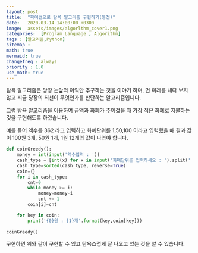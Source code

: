 ```yaml
---
layout: post
title:  "파이썬으로 탐욕 알고리즘 구현하기(동전)"
date:   2020-03-14 14:00:00 +0300
image:  assets/images/algorlthm_cover1.png
categories:  [Program Language , Algorithm]
tags : [알고리즘,Python]
sitemap :
math: true
mermaid: true
changefreq : always
priority : 1.0
use_math: true
---
```


탐욕 알고리즘은 당장 눈앞의 이익만 추구하는 것을 이야기 하며, 먼 미래를 내다 보지 않고 지금 당장의 최선이 무엇인가를 판단하는 알고리즘입니다. 

그럼 탐욕 알고리즘을 이용하여 금액과 화폐가 주어졌을 때 가장 적은 화폐로 지불하는 것을 구현해도록 하겠습니다. 

예를 들어 액수를 362 라고 입력하고 화폐단위를 1,50,100 이라고 입력했을 때 결과 값이 100원 3개, 50원 1개, 1원 12개의 값이 나와야 합니다. 

```python
def coinGreedy(): 
    money = int(input('액수입력 : '))
    cash_type = [int(x) for x in input('화폐단위를 입력하세요 : ').split(' ')]
    cash_type=sorted(cash_type, reverse=True)
    coin={}
    for i in cash_type:
        cnt=0
        while money >= i:
            money=money-i
            cnt += 1
        coin[i]=cnt

    for key in coin:
        print('{0}원 : {1}개'.format(key,coin[key]))
    
coinGreedy()
```
 
구현하면 위와 같이 구현할 수 있고 탐욕스럽게 잘 나오고 있는 것을 알 수 있습니다. 






